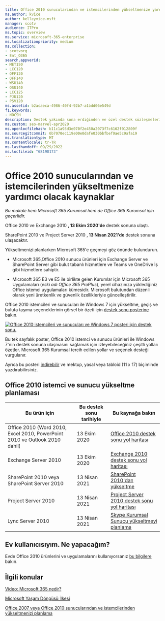 ```yaml
---
title: Office 2010 sunucularından ve istemcilerinden yükseltmenize yardımcı olacak kaynaklar
ms.author: kvice
author: kelleyvice-msft
manager: scotv
audience: ITPro
ms.topic: overview
ms.service: microsoft-365-enterprise
ms.localizationpriority: medium
ms.collection:
- scotvorg
- Ent_O365
search.appverid:
- MET150
- LCC120
- OFF120
- OFF140
- WSU140
- OSU140
- LCC125
- PJU120
- PSV120
ms.assetid: b2acaeca-4986-40f4-92b7-a1bdd06e549d
f1.keywords:
- NOCSH
description: Destek yakında sona erdiğinden ve özel destek sözleşmeleri kullanılamaydıkça Office 2010 sunucularından ve istemci uygulamalarından yükseltmenizi planlamaya başlayın.
ms.custom: seo-marvel-apr2020
ms.openlocfilehash: b11c1a93d3e070f2e450a2073f7c6162f012809f
ms.sourcegitcommit: 0b7070ec119e00e0dafe030bbfbef0ae5c9afa19
ms.translationtype: MT
ms.contentlocale: tr-TR
ms.lasthandoff: 09/29/2022
ms.locfileid: "68198173"
---
```

# <a name="resources-to-help-you-upgrade-from-office-2010-servers-and-clients"></a>Office 2010 sunucularından ve istemcilerinden yükseltmenize yardımcı olacak kaynaklar

*Bu makale hem Microsoft 365 Kurumsal hem de Office 365 Kurumsal için geçerlidir.*

Office 2010 ve Exchange 2010 **, 13 Ekim 2020'de** destek sonuna ulaştı.

SharePoint 2010 ve Project Server 2010 **, 13 Nisan 2021'de** destek sonuna ulaşacaktır.

Yükseltmenizi planlarken Microsoft 365'e geçmeyi göz önünde bulundurun.

- Microsoft 365,Office 2010 sunucu ürünleri için Exchange Server ve SharePoint Server gibi bulut tabanlı hizmetlere ve Teams ve OneDrive İş gibi hizmetlere sahiptir.

- Microsoft 365 E3 ve E5 ile birlikte gelen Kurumlar için Microsoft 365 Uygulamaları (*eski adı Office 365 ProPlus*), yerel cihazınıza yüklediğiniz Office istemci uygulamaları kümesidir. Microsoft bulutundan düzenli olarak yeni üretkenlik ve güvenlik özellikleriyle güncelleştirilir.

Office 2010 istemcileri ve sunucuları ile Windows 7 için yükseltme, geçiş ve buluta taşıma seçeneklerinin görsel bir özeti için [destek sonu posterine](../downloads/Office2010Windows7EndOfSupport.pdf) bakın.

[![Office 2010 istemcileri ve sunucuları ve Windows 7 posteri için destek sonu.](../media/upgrade-from-office-2010-servers-and-products/office2010-windows7-end-of-support.png)](../downloads/Office2010Windows7EndOfSupport.pdf)

Bu tek sayfalık poster, Office 2010 istemci ve sunucu ürünleri ile Windows 7'nin destek sonuna ulaşmasını sağlamak için izleyebileceğiniz çeşitli yolları özetler. Microsoft 365 Kurumsal tercih edilen yollar ve seçenek desteği vurgulanır.

Ayrıca bu posteri [indirebilir](https://github.com/MicrosoftDocs/microsoft-365-docs/raw/public/microsoft-365/downloads/Office2010Windows7EndOfSupport.pdf) ve mektup, yasal veya tabloid (11 x 17) biçiminde yazdırabilirsiniz.

## <a name="office-2010-client-and-server-upgrade-planning"></a>Office 2010 istemci ve sunucu yükseltme planlaması

|Bu ürün için|Bu destek sonu tarihiyle|Bu kaynağa bakın|
|---|---|---|
|Office 2010 (Word 2010, Excel 2010, PowerPoint 2010 ve Outlook 2010 dahil)|13 Ekim 2020 |[Office 2010 destek sonu yol haritası](/DeployOffice/office-2010-end-support-roadmap)|
|Exchange Server 2010|13 Ekim 2020|[Exchange 2010 destek sonu yol haritası](exchange-2010-end-of-support.md)|
|SharePoint 2010 veya SharePoint Server 2010|13 Nisan 2021|[SharePoint 2010'dan yükseltme](upgrade-from-sharepoint-2010.md)|
|Project Server 2010|13 Nisan 2021|[Project Server 2010 destek sonu yol haritası](project-server-2010-end-of-support.md)|
|Lync Server 2010|13 Nisan 2021|[Skype Kurumsal Sunucu yükseltmeyi planlama](/skypeforbusiness/plan-your-deployment/upgrade)|

## <a name="im-a-home-user-what-do-i-do"></a>Ev kullanıcısıyım. Ne yapacağım?

Evde Office 2010 ürünlerini ve uygulamalarını kullanıyorsanız [bu bilgilere](plan-upgrade-previous-versions-office.md#im-a-home-user-what-do-i-do) bakın.

## <a name="related-topics"></a>İlgili konular

[Video: Microsoft 365 nedir?](https://support.office.com/article/847caf12-2589-452c-8aca-1c009797678b.aspx)

[Microsoft Yaşam Döngüsü İlkesi](/lifecycle/)

[Office 2007 veya Office 2010 sunucularından ve istemcilerinden yükseltmenizi planlama](plan-upgrade-previous-versions-office.md)